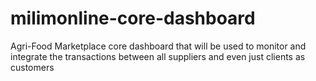 # milimonline-core-dashboard
Agri-Food Marketplace core dashboard that will be used to monitor and integrate the  transactions between all suppliers and even just clients as customers  
